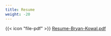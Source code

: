 ```yaml
---
title: Resume
weight: -20
---
```


{{< icon "file-pdf" >}} [Resume-Bryan-Kowal.pdf](/Resume-Bryan-Kowal.pdf)
